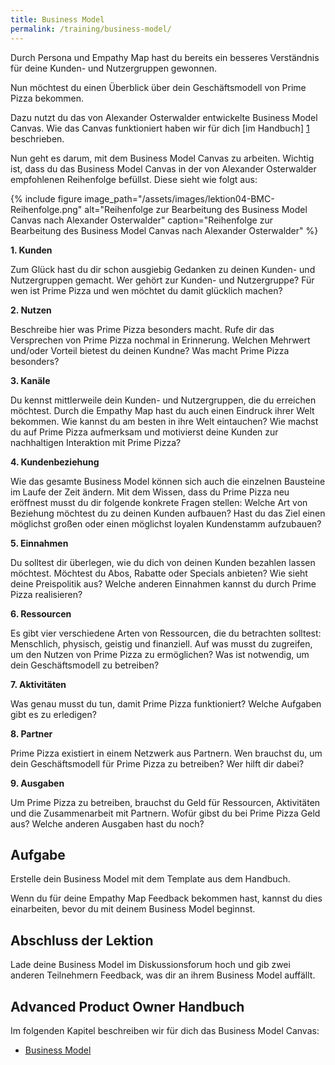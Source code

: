 ```yaml
---
title: Business Model
permalink: /training/business-model/
---
```


Durch Persona und Empathy Map hast du bereits ein besseres Verständnis für deine Kunden- und Nutzergruppen gewonnen.

Nun möchtest du einen Überblick über dein Geschäftsmodell von Prime Pizza bekommen.

Dazu nutzt du das von Alexander Osterwalder entwickelte Business Model Canvas. 
Wie das Canvas funktioniert haben wir für dich [im Handbuch] [1] beschrieben.

Nun geht es darum, mit dem Business Model Canvas zu arbeiten. Wichtig ist, dass du das Business Model Canvas in der von Alexander Osterwalder empfohlenen Reihenfolge befüllst. 
Diese sieht wie folgt aus:
 
{%	include figure 	image_path="/assets/images/lektion04-BMC-Reihenfolge.png" alt="Reihenfolge zur Bearbeitung des Business Model Canvas nach Alexander Osterwalder" caption="Reihenfolge zur Bearbeitung des Business Model Canvas nach Alexander Osterwalder" %}

**1.	Kunden**

Zum Glück hast du dir schon ausgiebig Gedanken zu deinen Kunden- und Nutzergruppen gemacht. Wer gehört zur Kunden- und Nutzergruppe? Für wen ist Prime Pizza und wen möchtet du damit glücklich machen?

**2.	Nutzen**

Beschreibe hier was Prime Pizza besonders macht. Rufe dir das Versprechen von Prime Pizza nochmal in Erinnerung. Welchen Mehrwert und/oder Vorteil bietest du deinen Kundne? Was macht Prime Pizza besonders?

**3.	Kanäle**

Du kennst mittlerweile dein Kunden- und Nutzergruppen, die du erreichen möchtest. Durch die Empathy Map hast du auch einen Eindruck ihrer Welt bekommen. Wie kannst du am besten in ihre Welt eintauchen? Wie machst du auf Prime Pizza aufmerksam und motivierst deine Kunden zur nachhaltigen Interaktion mit Prime Pizza?

**4.	Kundenbeziehung**

Wie das gesamte Business Model können sich auch die einzelnen Bausteine im Laufe der Zeit ändern. Mit dem Wissen, dass du Prime Pizza neu eröffnest musst du dir folgende konkrete Fragen stellen: Welche Art von Beziehung möchtest du zu deinen Kunden aufbauen? Hast du das Ziel einen möglichst großen oder einen möglichst loyalen Kundenstamm aufzubauen?

**5.	Einnahmen**

Du solltest dir überlegen, wie du dich von deinen Kunden bezahlen lassen möchtest. Möchtest du Abos, Rabatte oder Specials anbieten? Wie sieht deine Preispolitik aus? Welche anderen Einnahmen kannst du durch Prime Pizza realisieren?

**6.	Ressourcen**

Es gibt vier verschiedene Arten von Ressourcen, die du betrachten solltest: Menschlich, physisch, geistig und finanziell. Auf was musst du zugreifen, um den Nutzen von Prime Pizza zu ermöglichen? Was ist notwendig, um dein Geschäftsmodell zu betreiben?

**7.	Aktivitäten**

Was genau musst du tun, damit Prime Pizza funktioniert? Welche Aufgaben gibt es zu erledigen?

**8.	Partner**

Prime Pizza existiert in einem Netzwerk aus Partnern. Wen brauchst du, um dein Geschäftsmodell für Prime Pizza zu betreiben? Wer hilft dir dabei?

**9.	Ausgaben**

Um Prime Pizza zu betreiben, brauchst du Geld für Ressourcen, Aktivitäten und die Zusammenarbeit mit Partnern. Wofür gibst du bei Prime Pizza Geld aus? Welche anderen Ausgaben hast du noch?

## Aufgabe
Erstelle dein Business Model mit dem Template aus dem Handbuch. 

Wenn du für deine Empathy Map Feedback bekommen hast, kannst du dies einarbeiten, bevor du mit deinem Business Model beginnst.

## Abschluss der Lektion

Lade deine Business Model im Diskussionsforum hoch und gib zwei anderen Teilnehmern Feedback, was dir an ihrem Business Model auffällt.

## Advanced Product Owner Handbuch
Im folgenden Kapitel beschreiben wir für dich das Business Model Canvas:


 * [Business Model][1]

[1]:	https://manual.advancedproductowner.com/business-model/